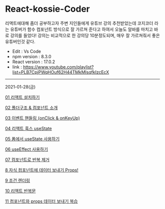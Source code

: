 # React-kossie-Coder
리액트에대해 좀더 공부하고자 주변 지인들에게 유튜브 강의 추천받았는데 코지코더 라는 유튜버가 함수 컴포넌트 방식으로 잘 가르쳐 준다고 하여서 오늘도 알바를 마치고 바로 강의를 들었다! 강의는 비교적으로 한 강의당 10분정도되며, 매우 잘 가르쳐줘서 좋은 유튜버인것 같다.

* Edit : Vs Code
* npm version : 8.3.0
* React version : 17.0.2
* link : https://www.youtube.com/playlist?list=PLB7CpjPWqHOuf62H44TMkMIsqfkIzcEcX
* * *

2021-01-28(금)

[01 리액트 설치하기](https://www.youtube.com/watch?v=y4Pd3M1ZIXk&list=PLB7CpjPWqHOuf62H44TMkMIsqfkIzcEcX&index=1)

[02 폴더구조 & 컴포넌트 소개](https://www.youtube.com/watch?v=y4Pd3M1ZIXk&list=PLB7CpjPWqHOuf62H44TMkMIsqfkIzcEcX&index=2)

[03 이벤트 핸들링 (onClick & onKeyUp)](https://www.youtube.com/watch?v=y4Pd3M1ZIXk&list=PLB7CpjPWqHOuf62H44TMkMIsqfkIzcEcX&index=3)

[04 리액트 훅스 useState](https://www.youtube.com/watch?v=y4Pd3M1ZIXk&list=PLB7CpjPWqHOuf62H44TMkMIsqfkIzcEcX&index=4)

[05 폼에서 useState 사용하기](https://www.youtube.com/watch?v=y4Pd3M1ZIXk&list=PLB7CpjPWqHOuf62H44TMkMIsqfkIzcEcX&index=5)

[06 useEffect 사용하기](https://www.youtube.com/watch?v=y4Pd3M1ZIXk&list=PLB7CpjPWqHOuf62H44TMkMIsqfkIzcEcX&index=6)

[07 컴포넌트로 반복 제거](https://www.youtube.com/watch?v=y4Pd3M1ZIXk&list=PLB7CpjPWqHOuf62H44TMkMIsqfkIzcEcX&index=7)

[8 자식 컴포넌트에 데이터 보내기 Props!](https://www.youtube.com/watch?v=y4Pd3M1ZIXk&list=PLB7CpjPWqHOuf62H44TMkMIsqfkIzcEcX&index=8)

[9 조건 렌더링](https://www.youtube.com/watch?v=y4Pd3M1ZIXk&list=PLB7CpjPWqHOuf62H44TMkMIsqfkIzcEcX&index=9)

[10 리액트 반복문](https://www.youtube.com/watch?v=y4Pd3M1ZIXk&list=PLB7CpjPWqHOuf62H44TMkMIsqfkIzcEcX&index=10)

[11 컴포넌트와 props 데이터 보내기 복습](https://www.youtube.com/watch?v=y4Pd3M1ZIXk&list=PLB7CpjPWqHOuf62H44TMkMIsqfkIzcEcX&index=11)
